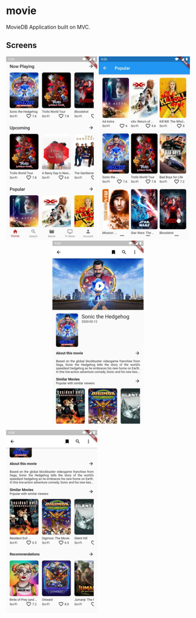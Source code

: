 # movie

MovieDB Application built on MVC.

## Screens

<p align="center">
  <img src="https://github.com/khadkarajesh/themoviedb/blob/master/screenshot/home.jpg" width="250" title="hover text">
  <img src="https://github.com/khadkarajesh/themoviedb/blob/master/screenshot/all_movies.jpg" width="250" title="hover text">
  <img src="https://github.com/khadkarajesh/themoviedb/blob/master/screenshot/detail_two.jpg" width="250" title="hover text">
</p>
<p align="left">
   <img src="https://github.com/khadkarajesh/themoviedb/blob/master/screenshot/detail_one.jpg" width="250" title="hover text">
</p>
